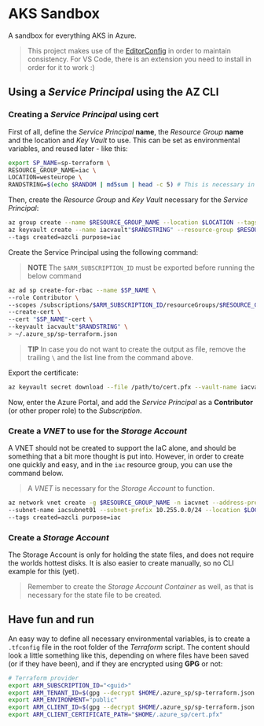 # AKS Sandbox

A sandbox for everything AKS in Azure.

> This project makes use of the [EditorConfig](https://editorconfig.org/) in order to maintain consistency. For VS Code, there is an extension you need to install in order for it to work :)

## Using a *Service Principal* using the AZ CLI

### Creating a *Service Principal* using cert

First of all, define the *Service Principal* **name**, the *Resource Group* **name** and the location and *Key Vault* to use. This can be set as environmental variables, and reused later - like this:

```bash
export SP_NAME=sp-terraform \
RESOURCE_GROUP_NAME=iac \
LOCATION=westeurope \
RANDSTRING=$(echo $RANDOM | md5sum | head -c 5) # This is necessary in order to create unique names, where that is required
```

Then, create the *Resource Group* and *Key Vault* necessary for the *Service Principal*:

```bash
az group create --name $RESOURCE_GROUP_NAME --location $LOCATION --tags created=azcli purpose=iac
az keyvault create --name iacvault"$RANDSTRING" --resource-group $RESOURCE_GROUP_NAME --location $LOCATION \
--tags created=azcli purpose=iac
```

Create the Service Principal using the following command:

> **NOTE**
> The `$ARM_SUBSCRIPTION_ID` must be exported before running the below command

```bash
az ad sp create-for-rbac --name $SP_NAME \
--role Contributor \
--scopes /subscriptions/$ARM_SUBSCRIPTION_ID/resourceGroups/$RESOURCE_GROUP_NAME \
--create-cert \
--cert "$SP_NAME"-cert \
--keyvault iacvault"$RANDSTRING" \
> ~/.azure_sp/sp-terraform.json
```

> **TIP**
> In case you do not want to create the output as file, remove the trailing `\` and the list line from the command above.

Export the certificate:

```bash
az keyvault secret download --file /path/to/cert.pfx --vault-name iacvault"$RANDSTRING" --name "$SP_NAME"-cert --encoding base64
```

Now, enter the Azure Portal, and add the *Service Principal* as a **Contributor** (or other proper role) to the *Subscription*.

### Create a *VNET* to use for the *Storage Account*

A VNET should not be created to support the IaC alone, and should be something that a bit more thought is put into. However, in order to create one quickly and easy, and in the `iac` resource group, you can use the command below.

> A *VNET* is necessary for the *Storage Account* to function.

```bash
az network vnet create -g $RESOURCE_GROUP_NAME -n iacvnet --address-prefix 10.255.0.0/16 \
--subnet-name iacsubnet01 --subnet-prefix 10.255.0.0/24 --location $LOCATION \
--tags created=azcli purpose=iac
```

### Create a *Storage Account*

The Storage Account is only for holding the state files, and does not require the worlds hottest disks. It is also easier to create manually, so no CLI example for this (yet).

> Remember to create the *Storage Account Container* as well, as that is necessary for the state file to be created.

## Have fun and run

An easy way to define all necessary environmental variables, is to create a `.tfconfig` file in the root folder of the *Terraform* script. The content should look a little something like this, depending on where files have been saved (or if they have been), and if they are encrypted using **GPG** or not:

```bash
# Terraform provider
export ARM_SUBSCRIPTION_ID="<guid>"
export ARM_TENANT_ID=$(gpg --decrypt $HOME/.azure_sp/sp-terraform.json.gpg | jq -r '.tenant')
export ARM_ENVIRONMENT="public"
export ARM_CLIENT_ID=$(gpg --decrypt $HOME/.azure_sp/sp-terraform.json.gpg | jq -r '.appId')
export ARM_CLIENT_CERTIFICATE_PATH="$HOME/.azure_sp/cert.pfx"
```
